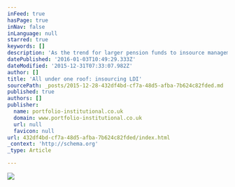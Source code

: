 ```yaml
---
inFeed: true
hasPage: true
inNav: false
inLanguage: null
starred: true
keywords: []
description: 'As the trend for larger pension funds to insource management of their assets increases, Pádraig Floyd asks whether an in-house approach to liability driven investment will be the next step.'
datePublished: '2016-01-03T10:49:29.333Z'
dateModified: '2015-12-31T07:33:07.982Z'
author: []
title: 'All under one roof: insourcing LDI'
sourcePath: _posts/2015-12-28-432df4bd-cf7a-48d5-afba-7b624c82fded.md
published: true
authors: []
publisher:
  name: portfolio-institutional.co.uk
  domain: www.portfolio-institutional.co.uk
  url: null
  favicon: null
url: 432df4bd-cf7a-48d5-afba-7b624c82fded/index.html
_context: 'http://schema.org'
_type: Article

---
```

![](https://s3-us-west-2.amazonaws.com/the-grid-img/p/08a2552170de9c0cf969018cfd016b588e4233e8.jpg)